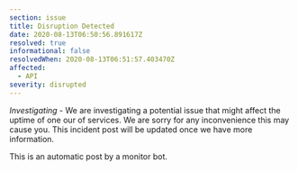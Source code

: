 ```yaml
---
section: issue
title: Disruption Detected
date: 2020-08-13T06:50:56.891617Z
resolved: true
informational: false
resolvedWhen: 2020-08-13T06:51:57.403470Z
affected:
  - API
severity: disrupted
---
```

*Investigating* - We are investigating a potential issue that might affect the uptime of one our of services. We are sorry for any inconvenience this may cause you. This incident post will be updated once we have more information.

This is an automatic post by a monitor bot.
        